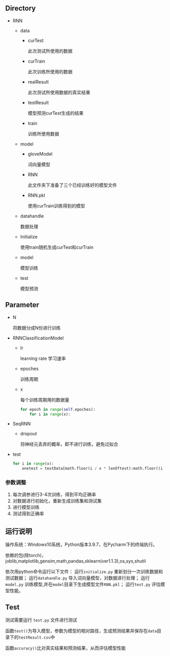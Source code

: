 ## Directory
- RNN
  - data
    - curTest
    
      此次测试所使用的数据
    
    - curTrain
    
      此次训练所使用的数据
    
    - realResult
    
      此次测试所使用数据的真实结果
    
    - testResult
    
      模型预测curTest生成的结果
    
    - train
    
      训练所使用数据
    
  - model
  
    - gloveModel
  
      词向量模型
  
    - RNN
  
      此文件夹下准备了三个已经训练好的模型文件
  
    - RNN.pkl
  
      使用curTrain训练得到的模型
  
  - datahandle
  
    数据处理
  
  - Initialize
  
    使用train随机生成curTest和curTrain
  
  - model
  
    模型训练
  
  - test
  
    模型预测

## Parameter

- N 

  将数据分成N份进行训练

- RNNClassificationModel

  - lr

    learning rate 学习速率

  - epoches

    训练周期

  - x

    每个训练周期用的数据量

    ```py
    for epoch in range(self.epoches):
        for i in range(x):
    ```

- SeqRNN

  - dropout

    将神经元丢弃的概率，即不进行训练，避免过拟合

- test

  ```python
  for i in range(x):
      onetest = testData[math.floor(i / x * lenOftest):math.floor((i + 1) / x * lenOftest)]
  ```

### 参数调整

1. 每次调参进行3-4次训练，得到平均正确率
2. 对数据进行初始化，重新生成训练集和测试集
3. 进行模型训练
4. 测试得到正确率

## 运行说明

操作系统：Windows10系统，Python版本3.9.7，在Pycharm下的终端执行。

依赖的包(除torch)，joblib,matplotlib,gensim,math,pandas,sklearn(ver1.1.3),os,sys,shutil

依次用python命令运行以下文件：
运行`initialize.py` 重新划分一次训练数据和测试数据；
运行`datahandle.py` 导入词向量模型，对数据进行处理；
运行`model.py` 训练模型,并在`model`目录下生成模型文件`RNN.pkl`；
运行`test.py` 评估模型性能。

## Test

测试需要运行 `test.py` 文件进行测试

函数`test()`为导入模型，参数为模型的相对路径，生成预测结果并保存在`data`目录下的`testResult.csv`中

函数`accuracy()`比对真实结果和预测结果，从而评估模型性能
